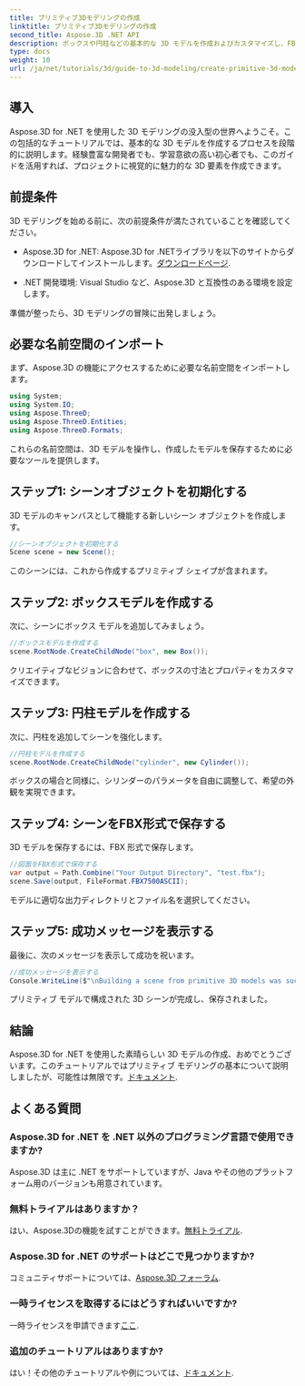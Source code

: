 ```yaml
---
title: プリミティブ3Dモデリングの作成
linktitle: プリミティブ3Dモデリングの作成
second_title: Aspose.3D .NET API
description: ボックスや円柱などの基本的な 3D モデルを作成およびカスタマイズし、FBX 形式で簡単に保存する方法を学びます。
type: docs
weight: 10
url: /ja/net/tutorials/3d/guide-to-3d-modeling/create-primitive-3d-modeling/
---
```

## 導入

Aspose.3D for .NET を使用した 3D モデリングの没入型の世界へようこそ。この包括的なチュートリアルでは、基本的な 3D モデルを作成するプロセスを段階的に説明します。経験豊富な開発者でも、学習意欲の高い初心者でも、このガイドを活用すれば、プロジェクトに視覚的に魅力的な 3D 要素を作成できます。

## 前提条件

3D モデリングを始める前に、次の前提条件が満たされていることを確認してください。

-  Aspose.3D for .NET: Aspose.3D for .NETライブラリを以下のサイトからダウンロードしてインストールします。[ダウンロードページ](https://releases.aspose.com/3d/net/).
  
- .NET 開発環境: Visual Studio など、Aspose.3D と互換性のある環境を設定します。

準備が整ったら、3D モデリングの冒険に出発しましょう。

## 必要な名前空間のインポート

まず、Aspose.3D の機能にアクセスするために必要な名前空間をインポートします。

```csharp
using System;
using System.IO;
using Aspose.ThreeD;
using Aspose.ThreeD.Entities;
using Aspose.ThreeD.Formats;
```

これらの名前空間は、3D モデルを操作し、作成したモデルを保存するために必要なツールを提供します。

## ステップ1: シーンオブジェクトを初期化する

3D モデルのキャンバスとして機能する新しいシーン オブジェクトを作成します。

```csharp
//シーンオブジェクトを初期化する
Scene scene = new Scene();
```

このシーンには、これから作成するプリミティブ シェイプが含まれます。

## ステップ2: ボックスモデルを作成する

次に、シーンにボックス モデルを追加してみましょう。

```csharp
//ボックスモデルを作成する
scene.RootNode.CreateChildNode("box", new Box());
```

クリエイティブなビジョンに合わせて、ボックスの寸法とプロパティをカスタマイズできます。

## ステップ3: 円柱モデルを作成する

次に、円柱を追加してシーンを強化します。

```csharp
//円柱モデルを作成する
scene.RootNode.CreateChildNode("cylinder", new Cylinder());
```

ボックスの場合と同様に、シリンダーのパラメータを自由に調整して、希望の外観を実現できます。

## ステップ4: シーンをFBX形式で保存する

3D モデルを保存するには、FBX 形式で保存します。

```csharp
//図面をFBX形式で保存する
var output = Path.Combine("Your Output Directory", "test.fbx");
scene.Save(output, FileFormat.FBX7500ASCII);
```

モデルに適切な出力ディレクトリとファイル名を選択してください。

## ステップ5: 成功メッセージを表示する

最後に、次のメッセージを表示して成功を祝います。

```csharp
//成功メッセージを表示する
Console.WriteLine($"\nBuilding a scene from primitive 3D models was successful.\nFile saved at {output}");
```

プリミティブ モデルで構成された 3D シーンが完成し、保存されました。

## 結論

Aspose.3D for .NET を使用した素晴らしい 3D モデルの作成、おめでとうございます。このチュートリアルではプリミティブ モデリングの基本について説明しましたが、可能性は無限です。[ドキュメント](https://reference.aspose.com/3d/net/).

## よくある質問

### Aspose.3D for .NET を .NET 以外のプログラミング言語で使用できますか?

Aspose.3D は主に .NET をサポートしていますが、Java やその他のプラットフォーム用のバージョンも用意されています。

### 無料トライアルはありますか？

はい、Aspose.3Dの機能を試すことができます。[無料トライアル](https://releases.aspose.com/).

### Aspose.3D for .NET のサポートはどこで見つかりますか?

コミュニティサポートについては、[Aspose.3D フォーラム](https://forum.aspose.com/c/3d/18).

### 一時ライセンスを取得するにはどうすればいいですか?

一時ライセンスを申請できます[ここ](https://purchase.conholdate.com/temporary-license/).

### 追加のチュートリアルはありますか?

はい！その他のチュートリアルや例については、[ドキュメント](https://reference.aspose.com/3d/net/).